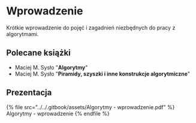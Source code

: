 # Wprowadzenie

Krótkie wprowadzenie do pojęć i zagadnień niezbędnych do pracy z algorytmami.

## Polecane książki

* Maciej M. Sysło "**Algorytmy**"
* Maciej M. Sysło "**Piramidy, szyszki i inne konstrukcje algorytmiczne**"

## Prezentacja

{% file src="../../.gitbook/assets/Algorytmy - wprowadzenie.pdf" %}
Algorytmy - wprowadzenie
{% endfile %}